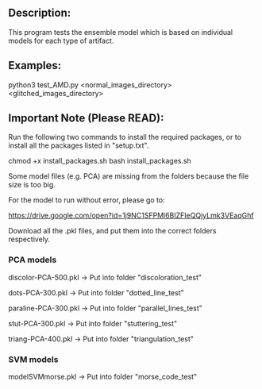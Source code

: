 ## Description:

This program tests the ensemble model which is based on individual models for each type of artifact. 


## Examples:

python3  test_AMD.py  <normal_images_directory> <glitched_images_directory>


## Important Note (Please READ):

Run the following two commands to install the required packages, or to install all the packages listed in "setup.txt".

chmod +x install_packages.sh
bash install_packages.sh


Some model files (e.g. PCA) are missing from the folders because the file size is too big.

For the model to run without error, please go to:

https://drive.google.com/open?id=1j9NC1SFPMl6BIZFIeQQjyLmk3VEaqGhf

Download all the .pkl files, and put them into the correct folders respectively.



### PCA models

discolor-PCA-500.pkl -> Put into folder "discoloration_test"

dots-PCA-300.pkl -> Put into folder "dotted_line_test"

paraline-PCA-300.pkl -> Put into folder "parallel_lines_test"

stut-PCA-300.pkl -> Put into folder "stuttering_test"

triang-PCA-400.pkl -> Put into folder "triangulation_test"



### SVM models

modelSVMmorse.pkl -> Put into folder "morse_code_test"

